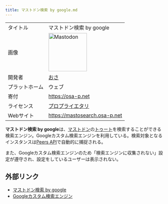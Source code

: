 ```yaml
---
title: マストドン検索 by google.md
---
```

<div>

|                |                                                                                                                                                                                                                                                                                                        |
|----------------|--------------------------------------------------------------------------------------------------------------------------------------------------------------------------------------------------------------------------------------------------------------------------------------------------------|
| タイトル       | マストドン検索 by google                                                                                                                                                                                                                                                                               |
| 画像           | [<img src="/images/thumb/0/00/Mastodon_logo.png/120px-Mastodon_logo.png" srcset="/images/thumb/0/00/Mastodon_logo.png/180px-Mastodon_logo.png 1.5x, /images/0/00/Mastodon_logo.png 2x" width="120" height="120" alt="Mastodon" />](/%E3%83%95%E3%82%A1%E3%82%A4%E3%83%AB:Mastodon_logo.png "Mastodon") |
| 開発者         | [おさ](/%E3%81%8A%E3%81%95 "おさ")                                                                                                                                                                                                                                                                     |
| プラットホーム | ウェブ                                                                                                                                                                                                                                                                                                 |
| 寄付           | <a href="https://osa-p.net" rel="nofollow">https://osa-p.net</a>                                                                                                                                                                                                                                       |
| ライセンス     | [プロプライエタリ](/%E3%83%97%E3%83%AD%E3%83%97%E3%83%A9%E3%82%A4%E3%82%A8%E3%82%BF%E3%83%AA "プロプライエタリ")                                                                                                                                                                                       |
| Webサイト      | <a href="https://mastosearch.osa-p.net" rel="nofollow">https://mastosearch.osa-p.net</a>                                                                                                                                                                                                               |

  
**マストドン検索 by google**は、[マストドン](/Mastodon "Mastodon")の[トゥート](/%E3%83%88%E3%82%A5%E3%83%BC%E3%83%88 "トゥート")を検索することができる検索エンジン。Googleカスタム検索エンジンを利用している。検索対象となるインスタンスは[Peers API](/Peers_API "Peers API")で自動的に捕捉される。

また、Googleカスタム検索エンジンのため「検索エンジンに収集されない」設定が遵守され、設定をしているユーザーは表示されない。

## 外部リンク

-   <a href="https://mastosearch.osa-p.net/" rel="nofollow">マストドン検索 by google</a>
-   <a href="https://cse.google.com/" rel="nofollow">Googleカスタム検索エンジン</a>

</div>
